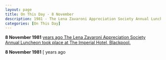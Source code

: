 ```yaml
---
layout: page
title: On This Day - 8 November
description: 1981 - The Lena Zavaroni Appreciation Society Annual Luncheon took place at The Imperial Hotel, Blackpool. 
categories: [On This Day]
---
```


**8 November 1981**
[<span id="age1"></span> years ago The Lena Zavaroni Appreciation Society Annual Luncheon took place at The Imperial Hotel, Blackpool.](/personal%20appearances/1981/11/08/the-lena-zavaroni-appreciation-society-annual-luncheon.html)

**8 November 1981**
[<span id="age2"></span> years ago 

<!-- Script for calculating number of years ago -->
<script>
var dob = '19811108';
var year = Number(dob.substr(0, 4));
var month = Number(dob.substr(4, 2)) - 1;
var day = Number(dob.substr(6, 2));
var today = new Date();
var age1 = today.getFullYear() - year;
if (today.getMonth() < month || (today.getMonth() == month && today.getDate() < day)) {
age1--;
}
document.getElementById("age1").innerHTML=age1;

var dob = '19811108';
var year = Number(dob.substr(0, 4));
var month = Number(dob.substr(4, 2)) - 1;
var day = Number(dob.substr(6, 2));
var today = new Date();
var age2 = today.getFullYear() - year;
if (today.getMonth() < month || (today.getMonth() == month && today.getDate() < day)) {
age2--;
}
document.getElementById("age2").innerHTML=age2;
</script>
